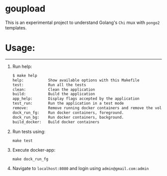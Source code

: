 # goupload
This is an experimental project to understand Golang's `Chi` mux with `pongo2` templates.

# Usage:
---
1. Run help:

    ```bash
    $ make help
    help:           Show available options with this Makefile
    test:           Run all the tests
    clean:          Clean the application
    build:          Build the application
    app_help:       Display flags accepted by the application
    test_run:       Run the application in a test mode
    remove:         Remove running docker containers and remove the volumes
    dock_run_fg:    Run docker containers, foreground.
    dock_run_bg:    Run docker containers, background.
    build_docker:   Build docker containers

    ```

2. Run tests using:

    ```
    make test
    ```

3. Execute docker-app:

    ```
    make dock_run_fg
    ```

4. Navigate to `localhost:8080` and login using `admin@gmail.com:admin`

